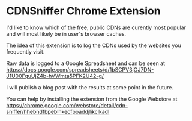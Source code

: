 # CDNSniffer Chrome Extension

I'd like to know which of the free, public CDNs are curently most popular
and will most likely be in user's browser caches.

The idea of this extension is to log the CDNs used by the websites you frequently
visit.

Raw data is logged to a Google Spreadsheet and can be seen at
https://docs.google.com/spreadsheets/d/1bSCPV3jOJ7DN-J1U00FquUjZ4b-hVWmta5PFK2U42-g/

I will publish a blog post with the results at some point in the future. 

You can help by installing the extension from the Google Webstore at
https://chrome.google.com/webstore/detail/cdn-sniffer/hhebndfbpeblhkecfpoaddjlikclkadl